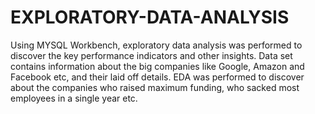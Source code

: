 # EXPLORATORY-DATA-ANALYSIS
Using MYSQL Workbench, exploratory data analysis was performed to discover the key performance indicators and other insights. 
Data set contains information about the big companies like Google, Amazon and Facebook etc, and their laid off details. 
EDA was performed to discover about the companies who raised maximum funding, who sacked most employees in a single year etc. 
